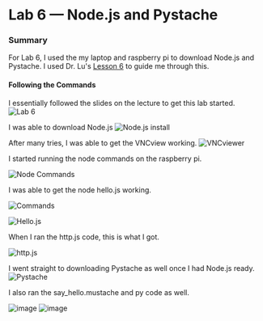 # Lab 6 — Node.js and Pystache

### Summary
For Lab 6, I used the my laptop and raspberry pi to download Node.js and Pystache.
I used Dr. Lu's [Lesson 6](https://github.com/kevinwlu/iot/tree/master/lesson6) to guide me through this.

#### Following the Commands
I essentially followed the slides on the lecture to get this lab started.
![Lab 6](https://github.com/StevenAponte815/CPE322/assets/85426937/87cab9b1-460c-4f09-bc94-c3d00a46df1d)

I was able to download Node.js
![Node.js install](https://github.com/StevenAponte815/CPE322/assets/85426937/5b786f20-cf2c-454a-a3f1-af4d68e4eaa8)

After many tries, I was able to get the VNCview working.
![VNCviewer](https://github.com/StevenAponte815/CPE322/assets/85426937/59cccd82-507c-4959-bdf0-d58b3fc8b24a)

I started running the node commands on the raspberry pi.

![Node Commands](https://github.com/StevenAponte815/CPE322/assets/85426937/0455114c-fcbb-452e-b7a6-4444b22071a2)

I was able to get the node hello.js working.

![Commands](https://github.com/StevenAponte815/CPE322/assets/85426937/c13765f2-329c-4484-a701-9fa529033c1e)

![Hello.js](https://github.com/StevenAponte815/CPE322/assets/85426937/f7f13152-740c-4768-bf3f-8f64cc4a7a14)

When I ran the http.js code, this is what I got.

![http.js](https://github.com/StevenAponte815/CPE322/assets/85426937/cd3ca5dc-fe6d-4c60-a2c7-825ea2a31a85)

I went straight to downloading Pystache as well once I had Node.js ready.
![Pystache](https://github.com/StevenAponte815/CPE322/assets/85426937/63b1af33-aead-4b57-b41a-3a6f47578f32)

I also ran the say_hello.mustache and py code as well.

![image](https://github.com/StevenAponte815/CPE322/assets/85426937/ee8e82d4-907c-4afb-808d-b247fb5ac5ea)
![image](https://github.com/StevenAponte815/CPE322/assets/85426937/410ce8a2-036e-44da-8f57-ea4b612d1767)
